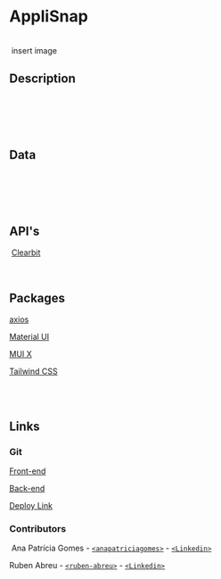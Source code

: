 # AppliSnap

​
<br>
​
insert image

## Description

​

​
<br>
​

## Data

​

<br>
​

## API's

​
[Clearbit](https://clearbit.com/logo)

​
<br>

## Packages

[axios](https://www.axios-http.com)

​[Material UI](https://mui.com/material-ui/)

[MUI X](https://mui.com/x/)

[Tailwind CSS](https://tailwindcss.com/)

<br>​

## Links

### Git

[Front-end](https://github.com/ruben-abreu/applisnap)

[Back-end](https://github.com/ruben-abreu/applisnap-backend)
​

[Deploy Link]()
​

### Contributors

​
Ana Patrícia Gomes - [`<anapatriciagomes>`](https://github.com/anapatriciagomes) - [`<Linkedin>`](https://www.linkedin.com/in/anapatriciagomes/)

Ruben Abreu - [`<ruben-abreu>`](https://github.com/ruben-abreu) - [`<Linkedin>`](https://www.linkedin.com/in/ruben-abreu1/)
